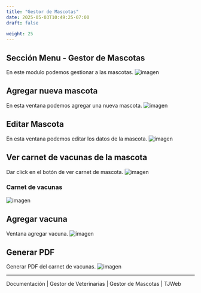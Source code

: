 ```yaml
---
title: "Gestor de Mascotas"
date: 2025-05-03T10:49:25-07:00
draft: false

weight: 25
---
```


## Sección Menu - Gestor de Mascotas
En este modulo podemos gestionar a las mascotas.
![imagen](/proyectos/veterinarias/mascotas_opt.png)

## Agregar nueva mascota
En esta ventana podemos agregar una nueva mascota.
![imagen](/proyectos/veterinarias/veterinaria_mascotas_agregar_nueva_opt.png)

## Editar Mascota
En esta ventana podemos editar los datos de la mascota.
![imagen](/proyectos/veterinarias/veterinaria_mascotas_editar_opt.png)

## Ver carnet de vacunas de la mascota
Dar click en el botón de ver carnet de mascota.
![imagen](/proyectos/veterinarias/veterinaria_mascotas_boton_carnet_opt.png)

### Carnet de vacunas
![imagen](/proyectos/veterinarias/veterinaria_mascotas_lista_carnet_opt.png)

## Agregar vacuna
Ventana agregar vacuna.
![imagen](/proyectos/veterinarias/veterinaria_mascotas_agregar_vacuna_opt.png)

## Generar PDF
Generar PDF del carnet de vacunas.
![imagen](/proyectos/veterinarias/veterinaria_mascotas_carnet_pdf_opt.png)


***
Documentación | Gestor de Veterinarias | Gestor de Mascotas | TJWeb

